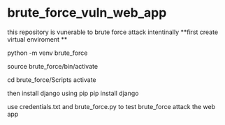 # brute_force_vuln_web_app
this repository is vunerable to brute force attack intentinally
**first create virtual enviroment **

python -m venv brute_force

source brute_force/bin/activate

cd brute_force/Scripts
activate

then install django using pip
pip install django

use credentials.txt and brute_force.py
to test brute_force attack the web app

